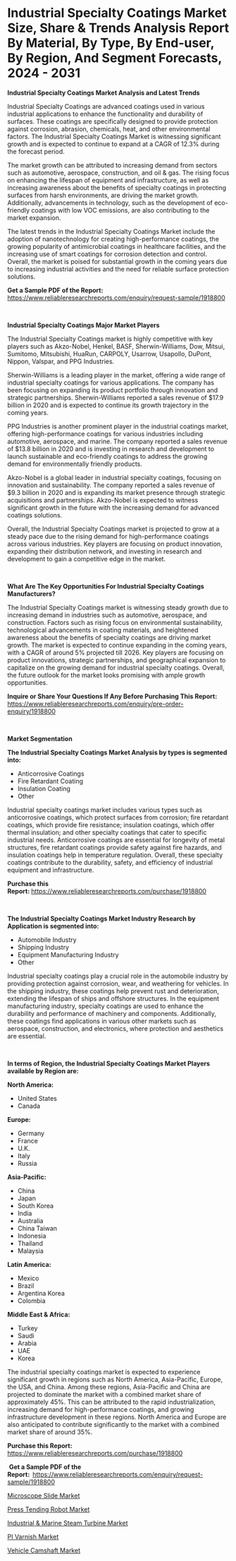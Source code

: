 <p><h1>Industrial Specialty Coatings Market Size, Share & Trends Analysis Report By Material, By Type, By End-user, By Region, And Segment Forecasts, 2024 - 2031</h1></p><p><strong>Industrial Specialty Coatings Market Analysis and Latest Trends</strong></p>
<p><p>Industrial Specialty Coatings are advanced coatings used in various industrial applications to enhance the functionality and durability of surfaces. These coatings are specifically designed to provide protection against corrosion, abrasion, chemicals, heat, and other environmental factors. The Industrial Specialty Coatings Market is witnessing significant growth and is expected to continue to expand at a CAGR of 12.3% during the forecast period.</p><p>The market growth can be attributed to increasing demand from sectors such as automotive, aerospace, construction, and oil & gas. The rising focus on enhancing the lifespan of equipment and infrastructure, as well as increasing awareness about the benefits of specialty coatings in protecting surfaces from harsh environments, are driving the market growth. Additionally, advancements in technology, such as the development of eco-friendly coatings with low VOC emissions, are also contributing to the market expansion.</p><p>The latest trends in the Industrial Specialty Coatings Market include the adoption of nanotechnology for creating high-performance coatings, the growing popularity of antimicrobial coatings in healthcare facilities, and the increasing use of smart coatings for corrosion detection and control. Overall, the market is poised for substantial growth in the coming years due to increasing industrial activities and the need for reliable surface protection solutions.</p></p>
<p><strong>Get a Sample PDF of the Report:&nbsp;</strong> <a href="https://www.reliableresearchreports.com/enquiry/request-sample/1918800">https://www.reliableresearchreports.com/enquiry/request-sample/1918800</a></p>
<p>&nbsp;</p>
<p><strong>Industrial Specialty Coatings Major Market Players</strong></p>
<p><p>The Industrial Specialty Coatings market is highly competitive with key players such as Akzo-Nobel, Henkel, BASF, Sherwin-Williams, Dow, Mitsui, Sumitomo, Mitsubishi, HuaRun, CARPOLY, Usarrow, Usapollo, DuPont, Nippon, Valspar, and PPG Industries. </p><p>Sherwin-Williams is a leading player in the market, offering a wide range of industrial specialty coatings for various applications. The company has been focusing on expanding its product portfolio through innovation and strategic partnerships. Sherwin-Williams reported a sales revenue of $17.9 billion in 2020 and is expected to continue its growth trajectory in the coming years.</p><p>PPG Industries is another prominent player in the industrial coatings market, offering high-performance coatings for various industries including automotive, aerospace, and marine. The company reported a sales revenue of $13.8 billion in 2020 and is investing in research and development to launch sustainable and eco-friendly coatings to address the growing demand for environmentally friendly products.</p><p>Akzo-Nobel is a global leader in industrial specialty coatings, focusing on innovation and sustainability. The company reported a sales revenue of $9.3 billion in 2020 and is expanding its market presence through strategic acquisitions and partnerships. Akzo-Nobel is expected to witness significant growth in the future with the increasing demand for advanced coatings solutions.</p><p>Overall, the Industrial Specialty Coatings market is projected to grow at a steady pace due to the rising demand for high-performance coatings across various industries. Key players are focusing on product innovation, expanding their distribution network, and investing in research and development to gain a competitive edge in the market.</p></p>
<p>&nbsp;</p>
<p><strong>What Are The Key Opportunities For Industrial Specialty Coatings Manufacturers?</strong></p>
<p><p>The Industrial Specialty Coatings market is witnessing steady growth due to increasing demand in industries such as automotive, aerospace, and construction. Factors such as rising focus on environmental sustainability, technological advancements in coating materials, and heightened awareness about the benefits of specialty coatings are driving market growth. The market is expected to continue expanding in the coming years, with a CAGR of around 5% projected till 2026. Key players are focusing on product innovations, strategic partnerships, and geographical expansion to capitalize on the growing demand for industrial specialty coatings. Overall, the future outlook for the market looks promising with ample growth opportunities.</p></p>
<p><strong>Inquire or Share Your Questions If Any Before Purchasing This Report:</strong> <a href="https://www.reliableresearchreports.com/enquiry/pre-order-enquiry/1918800">https://www.reliableresearchreports.com/enquiry/pre-order-enquiry/1918800</a></p>
<p>&nbsp;</p>
<p><strong>Market Segmentation</strong></p>
<p><strong>The Industrial Specialty Coatings Market Analysis by types is segmented into:</strong></p>
<p><ul><li>Anticorrosive Coatings</li><li>Fire Retardant Coating</li><li>Insulation Coating</li><li>Other</li></ul></p>
<p><p>Industrial specialty coatings market includes various types such as anticorrosive coatings, which protect surfaces from corrosion; fire retardant coatings, which provide fire resistance; insulation coatings, which offer thermal insulation; and other specialty coatings that cater to specific industrial needs. Anticorrosive coatings are essential for longevity of metal structures, fire retardant coatings provide safety against fire hazards, and insulation coatings help in temperature regulation. Overall, these specialty coatings contribute to the durability, safety, and efficiency of industrial equipment and infrastructure.</p></p>
<p><strong>Purchase this Report:&nbsp;</strong><a href="https://www.reliableresearchreports.com/purchase/1918800">https://www.reliableresearchreports.com/purchase/1918800</a></p>
<p>&nbsp;</p>
<p><strong>The Industrial Specialty Coatings Market Industry Research by Application is segmented into:</strong></p>
<p><ul><li>Automobile Industry</li><li>Shipping Industry</li><li>Equipment Manufacturing Industry</li><li>Other</li></ul></p>
<p><p>Industrial specialty coatings play a crucial role in the automobile industry by providing protection against corrosion, wear, and weathering for vehicles. In the shipping industry, these coatings help prevent rust and deterioration, extending the lifespan of ships and offshore structures. In the equipment manufacturing industry, specialty coatings are used to enhance the durability and performance of machinery and components. Additionally, these coatings find applications in various other markets such as aerospace, construction, and electronics, where protection and aesthetics are essential.</p></p>
<p>&nbsp;</p>
<p><strong>In terms of Region, the Industrial Specialty Coatings Market Players available by Region are:</strong></p>
<p>
    <p> <strong> North America: </strong>
        <ul>
            <li>United States</li>
            <li>Canada</li>
        </ul>
        </p> 
    <p> <strong> Europe: </strong>
        <ul>
            <li>Germany</li>
            <li>France</li>
            <li>U.K.</li>
            <li>Italy</li>
            <li>Russia</li>
        </ul>
        </p> 
    <p> <strong> Asia-Pacific: </strong>
        <ul>
            <li>China</li>
            <li>Japan</li>
            <li>South Korea</li>
            <li>India</li>
            <li>Australia</li>
            <li>China Taiwan</li>
            <li>Indonesia</li>
            <li>Thailand</li>
            <li>Malaysia</li>
        </ul>
        </p> 
    <p> <strong> Latin America: </strong>
        <ul>
            <li>Mexico</li>
            <li>Brazil</li>
            <li>Argentina Korea</li>
            <li>Colombia</li>
        </ul>
        </p> 
    <p> <strong> Middle East & Africa: </strong>
        <ul>
            <li>Turkey</li>
            <li>Saudi</li>
            <li>Arabia</li>
            <li>UAE</li>
            <li>Korea</li>
        </ul>
    </p>
    </p>
<p><p>The industrial specialty coatings market is expected to experience significant growth in regions such as North America, Asia-Pacific, Europe, the USA, and China. Among these regions, Asia-Pacific and China are projected to dominate the market with a combined market share of approximately 45%. This can be attributed to the rapid industrialization, increasing demand for high-performance coatings, and growing infrastructure development in these regions. North America and Europe are also anticipated to contribute significantly to the market with a combined market share of around 35%.</p></p>
<p><strong>Purchase this Report: </strong><a href="https://www.reliableresearchreports.com/purchase/1918800">https://www.reliableresearchreports.com/purchase/1918800</a></p>
<p>&nbsp;<strong>Get a Sample PDF of the Report:&nbsp;&nbsp;</strong><a href="https://www.reliableresearchreports.com/enquiry/request-sample/1918800">https://www.reliableresearchreports.com/enquiry/request-sample/1918800</a></p>
<p><strong></strong></p>
<p><p><a href="https://view.publitas.com/reportprime-1/microscope-slide-market-research-report-the-key-to-successful-business-strategy-forecasted-for-period-from-2024-2031/">Microscope Slide Market</a></p><p><a href="https://military-diascia-e68.notion.site/Press-Tending-Robot-Market-Size-Growth-and-Forecast-from-2024-2031-bd4d402a37954836bd79937b2aabd794">Press Tending Robot Market</a></p><p><a href="https://sudsy-motorcycle-bbc.notion.site/Decoding-the-Industrial-Marine-Steam-Turbine-Market-A-Deep-Dive-into-the-Latest-Market-Trends-Ma-c6b20fd6d4514fbe838198fc603f117d">Industrial & Marine Steam Turbine Market</a></p><p><a href="https://meowing-canidae-761.notion.site/PI-Varnish-Market-A-Comprehensive-Report-of-its-Market-Share-Growth-Trends-2024-2031-6b8b1d0a51174314b2345da9c9038c53">PI Varnish Market</a></p><p><a href="https://view.publitas.com/reportprime-1/vehicle-camshaft-market-size-growth-and-forecast-from-2024-2031/">Vehicle Camshaft Market</a></p></p>